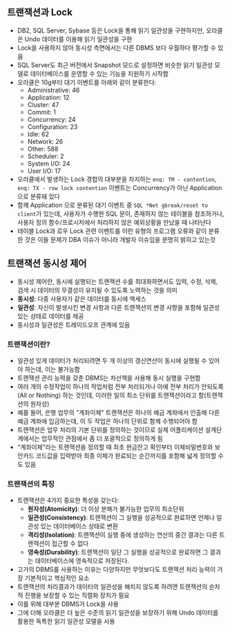 ## 트랜잭션과 Lock
- DB2, SQL Server, Sybase 등은 Lock을 통해 읽기 일관성을 구현하지만, 오라클은 Undo 데이터를 이용해 읽기 일관성을 구현
- Lock을 사용하지 않아 동시성 측면에서는 다른 DBMS 보다 우월하다 평가할 수 있음
- SQL Server도 최근 버전에서 Snapshot 모드로 설정하면 비슷한 읽기 일관성 모델로 데이터베이스를 운영할 수 있는 기능을 지원하기 시작함
- 오라클은 10g부터 대기 이벤트를 아래와 같이 분류한다:
	- Administrative: 46
	- Application: 12
	- Cluster: 47
	- Commit: 1
	- Concurrency: 24
	- Configuration: 23
	- Idle: 62
	- Network: 26
	- Other: 588
	- Scheduler: 2
	- System I/O: 24
	- User I/O: 17
- 오라클에서 발생하는 Lock 경합의 대부분을 차지하는 `enq: TM - contention`, `enq: TX - row lock contention` 이벤트는 Concurrency가 아닌 Application으로 분류돼 있다
- 함께 Application 으로 분류된 대기 이벤트 중 `SQL *Net gbreak/reset to client`가 있는데, 사용자가 수행한 SQL 문이, 존재하지 않는 테이블을 참조하거나, 사용자 정의 함수/프로시저에서 처리하지 않은 예외상황을 만났을 때 나타난다
- 테이블 Lock과 로우 Lock 관련 이벤트를 이런 유형의 프로그램 오류와 같이 분류한 것은 이들 문제가 DBA 이슈가 아니라 개발자 이슈임을 분명히 밝히고 있는것

## 트랜잭션 동시성 제어
- 동시성 제어란, 동시에 실행되는 트랜잭션 수를 최대화하면서도 입력, 수정, 삭제, 검색 시 데이터의 무결성이 유지될 수 있도록 노력하는 것을 의미
- **동시성**: 다중 사용자가 같은 데이터를 동시에 액세스
- **일관성**: 자신이 발생시킨 변경 사항과 다른 트랜잭션의 변경 사항을 포함해 일관성 있는 상태로 데이터를 제공
- 동시성과 일관성은 트레이드오프 관계에 있음

### 트랜잭션이란?
- 일관성 있게 데이터가 처리되려면 두 개 이상의 갱신연산이 동시에 실행될 수 있어야 하는데, 이는 불가능함
- 트랜잭션 관리 능력을 갖춘 DBMS는 차선책을 사용해 동시 실행을 구현함
- 여러 개의 수정작업이 하나의 작업처럼 전부 처리되거나 아예 전부 처리가 안되도록(All or Nothing) 하는 것인데, 이러한 일의 최소 단위를 트랜잭션이라고 함(트랜잭션의 원자성)
- 예를 들어, 은행 업무의 "계좌이체" 트랜잭션은 하나의 예금 계좌에서 인출해 다른 예금 계좌에 입금하는데, 이 두 작업은 하나의 단위로 함께 수행되어야 함
- 트랜잭션은 업무 처리의 기본 단위를 정의하는 것이므로 실제 어플리케이션 설계단계에서는 업무적인 관점에서 좀 더 포괄적으로 정의하게 됨
- "계좌이체"라는 트랜잭션을 정의할 때 최초 현금잔고 확인부터 이체비밀번호와 보안카드 코드값을 입력받아 최종 이체가 완료되는 순간까지를 포함해 넓게 정의할 수도 있음

### 트랜잭션의 특징
- 트랜잭션은 4가지 중요한 특성을 갖는다:
	- **원자성(Atomicity)**: 더 이상 분해가 불가능한 업무의 최소단위
	- **일관성(Consistency)**: 트랜잭션이 그 실행을 성공적으로 완료하면 언제나 일관성 있는 데이터베이스 상태로 변환
	- **격리성(Isolation)**: 트랜잭션이 실행 중에 생성하는 연산의 중간 결과는 다른 트랜잭션이 접근할 수 없다
	- **영속성(Durability)**: 트랜잭션이 일단 그 실행을 성공적으로 완료하면 그 결과는 데이터베이스에 영속적으로 저장된다.
- 고가의 DBMS를 사용하는 이유는 다양하지만 무엇보다도 트랜잭션 처리 능력이 가장 기본적이고 핵심적인 요소
- 트랜잭션의 처리결과가 데이터의 일관성을 해치지 않도록 하려면 트랜잭션의 순차적 진행을 보장할 수 있는 직렬화 장치가 필요
- 이를 위해 대부분 DBMS가 Lock을 사용
- 그에 더해 오라클은 더 높은 수준의 읽기 일관성을 보장하기 위해 Undo 데이터를 활용한 독특한 읽기 일관성 모델을 사용